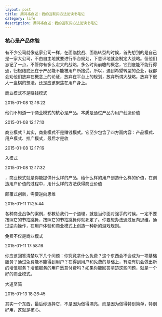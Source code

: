 ```yaml
---
layout: post
title: 周鸿祎自述：我的互联网方法论读书笔记
category: life
description: 周鸿祎自述：我的互联网方法论读书笔记
---
```


### 核心是产品体验


有不少公司就像这家公司一样，在面临挑战、面临转型的时候，首先想到的是自己是一家大公司，不由自主地就要进行平台规划，下意识地就会制定大战略。但他们忘记了一点，不管你有多么宏大的战略，多么时尚前瞻的概念，它到底能不能行得通，归根结底还在于产品能不能被用户所接受。所以，遇到希望转型的企业，我都会劝他们放弃在概念上的论证，放弃在平台上的规划，放弃所谓大战略，放弃下很大一盘棋的想法，还是应该聚焦在用户身上。

商业模式不是赚钱模式

2015-01-08 12:16:22

他们不知道一个商业模式的核心是产品，本质是通过产品为用户创造价值

2015-01-08 12:17:10

商业模式？其实，商业模式不是赚钱模式。它至少包含了四方面内容：产品模式、用户模式、推广模式，最后才是收

2015-01-08 12:17:16

入模式

2015-01-08 12:17:32

，商业模式就是你能提供什么样的产品，给什么样的用户创造什么样的价值，在创造用户价值的过程中，用什么样的方法获得商业价值

颠覆式创新，需要逆向思维

2015-01-11 11:25:44

各种商业战争的案例，都教给我们一个道理，就是当你面对强手的时候，一定不要按照它的节拍跳舞，按照它的节拍跳舞你就死定了。你要想办法通过反向思维，通过逆向操作，在用户体验和商业模式上创造一种新的游戏规则。

免费不仅是商业模式

2015-01-11 17:58:16

你应该回答清楚以下几个问题：你究竟拿什么免费？这个东西会不会成为一项基础服务？通过免费能不能得到用户？在得到用户和免费的基础上，有没有机会做出新的增值服务？增值服务的用户愿意付费吗？如果你能回答清楚这些问题，就是一个好的商业模式。

大道至简

2015-01-13 18:26:45

其实一个东西，最后你选择它，不是因为做得漂亮，而是因为做得特别简单，特别好用，这就是核心。